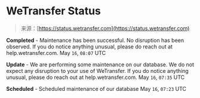 <!--yml
category: 未分类
date: 2024-05-27 14:49:12
-->

# WeTransfer Status

> 来源：[https://status.wetransfer.com](https://status.wetransfer.com)

**Completed** - Maintenance has been successful. No disruption has been observed. If you do notice anything unusual, please do reach out at help.wetransfer.com.
May `16`, `08:07` UTC

**Update** - We are performing some maintenance on our database. We do not expect any disruption to your use of WeTransfer. If you do notice anything unusual, please do reach out at help.wetransfer.com.
May `16`, `07:35` UTC

**Scheduled** - Scheduled maintenance of our database
May `16`, `07:23` UTC